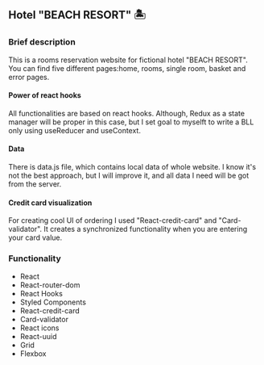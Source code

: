 ## Hotel "BEACH RESORT" :desert_island:
### Brief description
This is a rooms reservation website for fictional hotel "BEACH RESORT". You can find five different pages:home, rooms, single room, basket and error pages.
#### Power of react hooks
All functionalities are based on react hooks. Although, Redux as a state manager will be proper in this сase, but I set goal to myselft to write a BLL only using useReducer and useContext.
#### Data
There is data.js file, which contains local data of whole website. I know it's not the best approach, but I will improve it, and all data I need will be got from the server.
#### Credit card visualization
For creating cool UI of ordering I used "React-credit-card" and "Card-validator". It creates a synchronized functionality when you are entering your card value.

### Functionality
- React
- React-router-dom
- React Hooks 
- Styled Components
- React-credit-card
- Card-validator
- React icons 
- React-uuid
- Grid
- Flexbox
